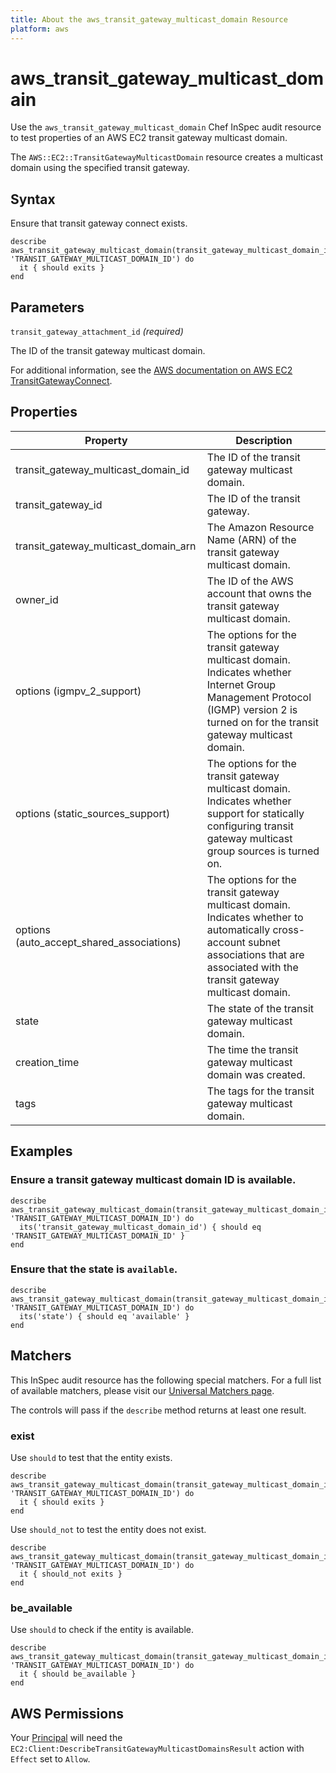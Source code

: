 ```yaml
---
title: About the aws_transit_gateway_multicast_domain Resource
platform: aws
---
```


# aws\_transit\_gateway\_multicast\_domain

Use the `aws_transit_gateway_multicast_domain` Chef InSpec audit resource to test properties of an AWS EC2 transit gateway multicast domain.

The `AWS::EC2::TransitGatewayMulticastDomain` resource creates a multicast domain using the specified transit gateway.

## Syntax

Ensure that transit gateway connect exists.

    describe aws_transit_gateway_multicast_domain(transit_gateway_multicast_domain_id: 'TRANSIT_GATEWAY_MULTICAST_DOMAIN_ID') do
      it { should exits }
    end

## Parameters

`transit_gateway_attachment_id` _(required)_

The ID of the transit gateway multicast domain.

For additional information, see the [AWS documentation on AWS EC2 TransitGatewayConnect](https://docs.aws.amazon.com/AWSCloudFormation/latest/UserGuide/aws-resource-ec2-transitgatewayconnect.html).

## Properties

| Property | Description|
| --- | --- |
| transit_gateway_multicast_domain_id | The ID of the transit gateway multicast domain. |
| transit_gateway_id | The ID of the transit gateway. |
| transit_gateway_multicast_domain_arn | The Amazon Resource Name (ARN) of the transit gateway multicast domain. |
| owner_id | The ID of the AWS account that owns the transit gateway multicast domain. |
| options (igmpv_2_support) | The options for the transit gateway multicast domain. Indicates whether Internet Group Management Protocol (IGMP) version 2 is turned on for the transit gateway multicast domain. |
| options (static_sources_support) | The options for the transit gateway multicast domain. Indicates whether support for statically configuring transit gateway multicast group sources is turned on. |
| options (auto_accept_shared_associations) | The options for the transit gateway multicast domain. Indicates whether to automatically cross-account subnet associations that are associated with the transit gateway multicast domain. |
| state | The state of the transit gateway multicast domain. |
| creation_time | The time the transit gateway multicast domain was created. |
| tags | The tags for the transit gateway multicast domain. |

## Examples

### Ensure a transit gateway multicast domain ID is available.

    describe aws_transit_gateway_multicast_domain(transit_gateway_multicast_domain_id: 'TRANSIT_GATEWAY_MULTICAST_DOMAIN_ID') do
      its('transit_gateway_multicast_domain_id') { should eq 'TRANSIT_GATEWAY_MULTICAST_DOMAIN_ID' }
    end

### Ensure that the state is `available`.

    describe aws_transit_gateway_multicast_domain(transit_gateway_multicast_domain_id: 'TRANSIT_GATEWAY_MULTICAST_DOMAIN_ID') do
      its('state') { should eq 'available' }
    end

## Matchers

This InSpec audit resource has the following special matchers. For a full list of available matchers, please visit our [Universal Matchers page](https://www.inspec.io/docs/reference/matchers/).

The controls will pass if the `describe` method returns at least one result.

### exist

Use `should` to test that the entity exists.

    describe aws_transit_gateway_multicast_domain(transit_gateway_multicast_domain_id: 'TRANSIT_GATEWAY_MULTICAST_DOMAIN_ID') do
      it { should exits }
    end

Use `should_not` to test the entity does not exist.

    describe aws_transit_gateway_multicast_domain(transit_gateway_multicast_domain_id: 'TRANSIT_GATEWAY_MULTICAST_DOMAIN_ID') do
      it { should_not exits }
    end

### be_available

Use `should` to check if the entity is available.

    describe aws_transit_gateway_multicast_domain(transit_gateway_multicast_domain_id: 'TRANSIT_GATEWAY_MULTICAST_DOMAIN_ID') do
      it { should be_available }
    end

## AWS Permissions

Your [Principal](https://docs.aws.amazon.com/IAM/latest/UserGuide/intro-structure.html#intro-structure-principal) will need the `EC2:Client:DescribeTransitGatewayMulticastDomainsResult` action with `Effect` set to `Allow`.